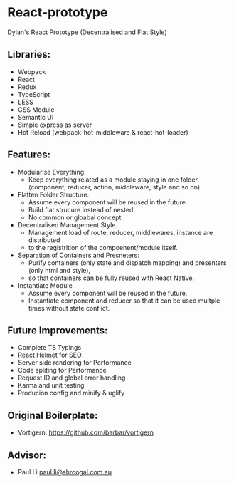 # React-prototype
Dylan's React Prototype (Decentralised and Flat Style)

## Libraries:
 - Webpack
 - React
 - Redux
 - TypeScript
 - LESS
 - CSS Module
 - Semantic UI
 - Simple express as server
 - Hot Reload (webpack-hot-middleware & react-hot-loader)

## Features:
 - Modularise Everything: 
   - Keep everything related as a module staying in one folder. (component, reducer, action, middleware, style and so on)
 - Flatten Folder Structure.
   - Assume every component will be reused in the future.
   - Build flat strucure instead of nested.
   - No common or gloabal concept.
 - Decentralised Management Style.
   - Management load of route, reducer, middlewares, instance are distributed 
   - to the registrition of the compoenent/module itself.
 - Separation of Containers and Presneters: 
   - Purify containers (only state and dispatch mapping) and presenters (only html and style),
   - so that containers can be fully reused with React Native.
 - Instantiate Module
   - Assume every component will be reused in the future.
   - Instantiate component and reducer so that it can be used multple times without state conflict.

## Future Improvements:
 - Complete TS Typings
 - React Helmet for SEO
 - Server side rendering for Performance
 - Code spliting for Performance
 - Request ID and global error handling
 - Karma and unit testing
 - Producion config and minify & uglify

## Original Boilerplate: 
 - Vortigern: https://github.com/barbar/vortigern

## Advisor:
 - Paul Li <paul.li@shroogal.com.au>